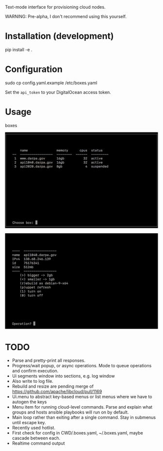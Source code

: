 Text-mode interface for provisioning cloud nodes.

WARNING: Pre-alpha, I don't recommend using this yourself.

Installation (development)
=====
  pip install -e .

Configuration
=====
  sudo cp config.yaml.example /etc/boxes.yaml

Set the `api_token` to your DigitalOcean access token.

Usage
=====
  boxes

![Main menu](docs/screenshots/main_menu.png "Main menu")

![Node menu](docs/screenshots/node_menu.png "Node menu")

TODO
=====
* Parse and pretty-print all responses.
* Progress/wait popup, or async operations.  Mode to queue operations and
confirm execution.
* Ui segments window into sections, e.g. log window
* Also write to log file.
* Rebuild and resize are pending merge of
https://github.com/apache/libcloud/pull/1169
* Ui.menu to abstract key-based menus or list menus where we have to autogen
the keys
* Menu item for running cloud-level commands.  Parse and explain what groups
and hosts ansible playbooks will run on by default.
* Main loop rather than exiting after a single command.  Stay in submenus until
escape key.
* Recently used hotlist.
* First check for config in CWD/.boxes.yaml, ~/.boxes.yaml, maybe cascade
between each.
* Realtime command output
